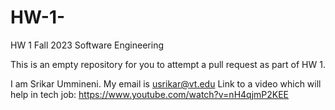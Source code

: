 # HW-1-

HW 1 Fall 2023 Software Engineering 

This is an empty repository for you to attempt a pull request as part of HW 1.

I am Srikar Ummineni. My email is usrikar@vt.edu
Link to a video which will help in tech job: https://www.youtube.com/watch?v=nH4qjmP2KEE
